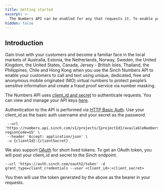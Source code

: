 ```yaml
---
title: Getting started
excerpt: >- 
  The Numbers API can be enabled for any that requests it. To enable your account to use the API please reach out to your account manager.
hidden: false
---
```


## Introduction

Gain trust with your customers and become a familiar face in the local markets of Australia, Estonia, the Netherlands, Norway, Sweden, the United Kingdom, the United States, Canada, Jersey - British Isles, Thailand, the Philippines, Chile and Hong Kong when you use the Sinch Numbers API to enable your customers to call and text using unique, dedicated, free and anonymous mobile originated (MO) virtual numbers to protect people’s sensitive information and create a fraud proof service via number masking.  

The Numbers API uses [client_id and secret](https://dashboard.sinch.com/settings/access-keys) to authenticate requests. You can view and manage your API keys [here](https://dashboard.sinch.com/settings/access-keys).

Authentication to the API is performed via [HTTP Basic Auth](http://en.wikipedia.org/wiki/Basic_access_authentication). Use your client_id as the basic auth username and your secret as the password.

```curl --request GET \
 --url 'https://numbers.api.sinch.com/v1/projects/{projectId}/availableNumbers?regionCode=US' \
 --header 'Accept: application/json' \
 -u {clientId}:{clientSecret}
 ```
  We also support [OAuth](https://developers.sinch.com/reference#active-number) for short lived tokens. To get an OAuth token, you will post your client_id and secret to the Sinch endpoint.

  ```curl 
  --url 'https://auth.sinch.com/oauth2/token' -d grant_type=client_credentials --user <client_id>:<client_secret>
 ```

 You then will use the token generated by the above as the bearer in your requests.
 
